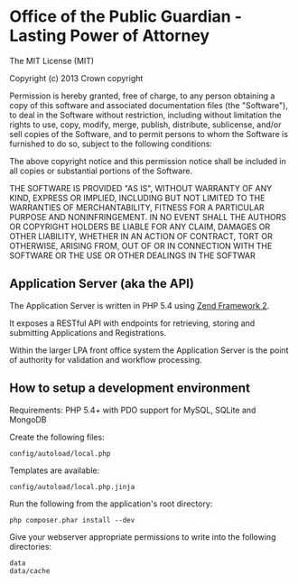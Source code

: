 Office of the Public Guardian - Lasting Power of Attorney
=====================================

The MIT License (MIT)

Copyright (c) 2013 Crown copyright

Permission is hereby granted, free of charge, to any person obtaining a copy of this software and associated documentation files (the "Software"), to deal in the Software without restriction, including without limitation the rights to use, copy, modify, merge, publish, distribute, sublicense, and/or sell copies of the Software, and to permit persons to whom the Software is furnished to do so, subject to the following conditions:

The above copyright notice and this permission notice shall be included in all copies or substantial portions of the Software.

THE SOFTWARE IS PROVIDED "AS IS", WITHOUT WARRANTY OF ANY KIND, EXPRESS OR IMPLIED, INCLUDING BUT NOT LIMITED TO THE WARRANTIES OF MERCHANTABILITY, FITNESS FOR A PARTICULAR PURPOSE AND NONINFRINGEMENT. IN NO EVENT SHALL THE AUTHORS OR COPYRIGHT HOLDERS BE LIABLE FOR ANY CLAIM, DAMAGES OR OTHER LIABILITY, WHETHER IN AN ACTION OF CONTRACT, TORT OR OTHERWISE, ARISING FROM, OUT OF OR IN CONNECTION WITH THE SOFTWARE OR THE USE OR OTHER DEALINGS IN THE SOFTWAR

Application Server (aka the API)
--------------------------------

The Application Server is written in PHP 5.4 using [Zend Framework 2](http://framework.zend.com/).

It exposes a RESTful API with endpoints for retrieving, storing and submitting Applications and Registrations.

Within the larger LPA front office system the Application Server is the point of authority for validation and workflow processing.

How to setup a development environment
--------------------------------------

Requirements:
PHP 5.4+ with PDO support for MySQL, SQLite and MongoDB

Create the following files:

```
config/autoload/local.php
```

Templates are available:

```
config/autoload/local.php.jinja
```

Run the following from the application's root directory:

```
php composer.phar install --dev
```

Give your webserver appropriate permissions to write into the following directories:

```
data
data/cache
```
